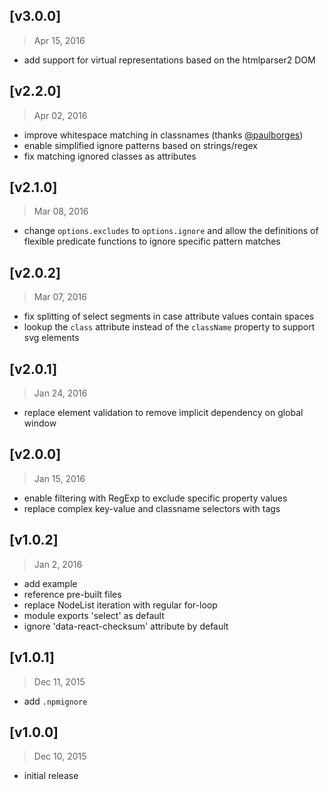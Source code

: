 ## [v3.0.0]
> Apr 15, 2016

- add support for virtual representations based on the htmlparser2 DOM


## [v2.2.0]
> Apr 02, 2016

- improve whitespace matching in classnames (thanks [@paulborges](https://github.com/Autarc/optimal-select/pull/6))
- enable simplified ignore patterns based on strings/regex
- fix matching ignored classes as attributes


## [v2.1.0]
> Mar 08, 2016

- change `options.excludes` to `options.ignore` and allow the definitions of flexible predicate functions to ignore specific pattern matches


## [v2.0.2]
> Mar 07, 2016

- fix splitting of select segments in case attribute values contain spaces
- lookup the `class` attribute instead of the `className` property to support svg elements


## [v2.0.1]
> Jan 24, 2016

- replace element validation to remove implicit dependency on global window


## [v2.0.0]
> Jan 15, 2016

- enable filtering with RegExp to exclude specific property values
- replace complex key-value and classname selectors with tags


## [v1.0.2]
> Jan 2, 2016

- add example
- reference pre-built files
- replace NodeList iteration with regular for-loop
- module exports 'select' as default
- ignore 'data-react-checksum' attribute by default


## [v1.0.1]
> Dec 11, 2015

- add `.npmignore`


## [v1.0.0]
> Dec 10, 2015

- initial release
